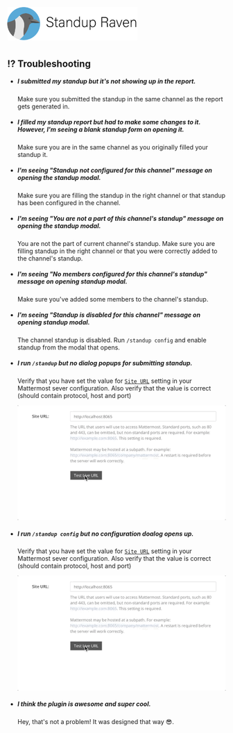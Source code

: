 <img src="assets/images/banner.png" width="300px">

#

## ⁉ Troubleshooting

* ##### I submitted my standup but it's not showing up in the report.

    Make sure you submitted the standup in the same channel as the report gets generated in.

* ##### I filled my standup report but had to make some changes to it. However, I'm seeing a blank standup form on opening it.

    Make sure you are in the same channel as you originally filled your standup it.
    
* ##### I'm seeing "Standup not configured for this channel" message on opening the standup modal.

    Make sure you are filling the standup in the right channel or that standup has been configured in the channel.
    
* ##### I'm seeing "You are not a part of this channel's standup" message on opening the standup modal. 

    You are not the part of current channel's standup. Make sure you are filling standup in the right channel or that you were correctly added to the channel's standup.
    
* ##### I'm seeing "No members configured for this channel's standup" message on opening standup modal.

    Make sure you've added some members to the channel's standup.
    
* ##### I'm seeing "Standup is disabled for this channel" message on opening standup modal.

    The channel standup is disabled. Run `/standup config` and enable standup from the modal that opens.
    
* ##### I run `/standup` but no dialog popups for submitting standup.

    Verify that you have set the value for [`Site URL`](https://docs.mattermost.com/administration/config-settings.html#site-url) setting in your Mattermost sever configuration. Also verify that the value is correct (should contain protocol, host and port)

    ![Site URL Verification Demo](/docs/assets/images/test-live-url.gif)
    
* ##### I run `/standup config` but no configuration doalog opens up.

    Verify that you have set the value for [`Site URL`](https://docs.mattermost.com/administration/config-settings.html#site-url) setting in your Mattermost sever configuration. Also verify that the value is correct (should contain protocol, host and port)

    ![Site URL Verification Demo](/docs/assets/images/test-live-url.gif)

* ##### I think the plugin is awesome and super cool.

    Hey, that's not a problem! It was designed that way 😎. 
